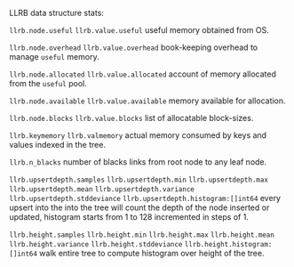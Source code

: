 LLRB data structure stats:

`llrb.node.useful`
`llrb.value.useful`
    useful memory obtained from OS.

`llrb.node.overhead`
`llrb.value.overhead`
    book-keeping overhead to manage `useful` memory.

`llrb.node.allocated`
`llrb.value.allocated`
    account of memory allocated from the `useful` pool.

`llrb.node.available`
`llrb.value.available`
    memory available for allocation.

`llrb.node.blocks`
`llrb.value.blocks`
    list of allocatable block-sizes.

`llrb.keymemory`
`llrb.valmemory`
    actual memory consumed by keys and values indexed in the tree.

`llrb.n_blacks`
    number of blacks links from root node to any leaf node.

`llrb.upsertdepth.samples`
`llrb.upsertdepth.min`
`llrb.upsertdepth.max`
`llrb.upsertdepth.mean`
`llrb.upsertdepth.variance`
`llrb.upsertdepth.stddeviance`
`llrb.upsertdepth.histogram:[]int64`
    every upsert into the into the tree will count the depth of the node
    inserted or updated, histogram starts from 1 to 128 incremented in
    steps of 1.

`llrb.height.samples`
`llrb.height.min`
`llrb.height.max`
`llrb.height.mean`
`llrb.height.variance`
`llrb.height.stddeviance`
`llrb.height.histogram:[]int64`
    walk entire tree to compute histogram over height of the tree.
